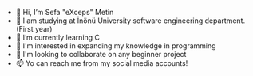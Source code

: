 - 👋 Hi, I’m Sefa "eXceps" Metin
- 👀 I am studying at İnönü University software engineering department.(First year)
- 🌱 I’m currently learning C
- 🌱 I'm interested in expanding my knowledge in programming
- 💞️ I'm looking to collaborate on any beginner project
- 📫 Yo can reach me from my social media accounts!

<!---
giteXceps/giteXceps is a ✨ special ✨ repository because its `README.md` (this file) appears on your GitHub profile.
You can click the Preview link to take a look at your changes.
--->
